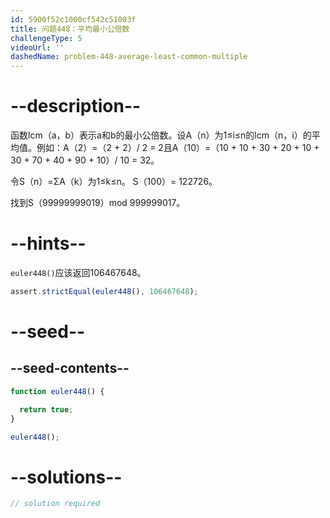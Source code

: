 ```yaml
---
id: 5900f52c1000cf542c51003f
title: 问题448：平均最小公倍数
challengeType: 5
videoUrl: ''
dashedName: problem-448-average-least-common-multiple
---
```


# --description--

函数lcm（a，b）表示a和b的最小公倍数。设A（n）为1≤i≤n的lcm（n，i）的平均值。例如：A（2）=（2 + 2）/ 2 = 2且A（10）=（10 + 10 + 30 + 20 + 10 + 30 + 70 + 40 + 90 + 10）/ 10 = 32。

令S（n）=ΣA（k）为1≤k≤n。 S（100）= 122726。

找到S（99999999019）mod 999999017。

# --hints--

`euler448()`应该返回106467648。

```js
assert.strictEqual(euler448(), 106467648);
```

# --seed--

## --seed-contents--

```js
function euler448() {

  return true;
}

euler448();
```

# --solutions--

```js
// solution required
```
